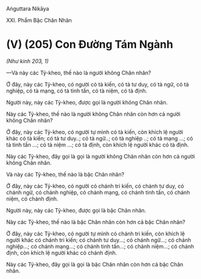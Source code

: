 Aṅguttara Nikāya

XXI. Phẩm Bậc Chân Nhân

# (V) (205) Con Ðường Tám Ngành

_(Như kinh 203, 1)_

—Và này các Tỷ-kheo, thế nào là người không Chân nhân?

Ở đây, này các Tỷ-kheo, có người có tà kiến, có tà tư duy, có tà ngữ, có tà nghiệp, có tà mạng, có tà tinh tấn, có tà niệm, có tà định.

Người này, này các Tỷ-kheo, được gọi là người không Chân nhân.

Này các Tỷ-kheo, thế nào là người không Chân nhân còn hơn cả người không Chân nhân?

Ở đây, này các Tỷ-kheo, có người tự mình có tà kiến, còn khích lệ người khác có tà kiến; có tà tư duy..; có tà ngữ..; có tà nghiệp ..; có tà mạng ...; có tà tinh tấn ...; có tà niệm ...; có tà định, còn khích lệ người khác có tà định.

Này các Tỷ-kheo, đây gọi là gọi là người không Chân nhân còn hơn cả người không Chân nhân.

Và này các Tỷ-kheo, thế nào là bậc Chân nhân?

Ở đây, này các Tỷ-kheo, có người có chánh tri kiến, có chánh tư duy, có chánh ngữ, có chánh nghiệp, có chánh mạng, có chánh tinh tấn, có chánh niệm, có chánh định.

Người này, này các Tỷ-kheo, được gọi là bậc Chân nhân.

Này các Tỷ-kheo, thế nào là bậc Chân nhân còn hơn cả bậc Chân nhân?

Ở đây, này các Tỷ-kheo, có người tự mình có chánh tri kiến, còn khích lệ người khác có chánh tri kiến; có chánh tư duy...; có chánh ngữ...; có chánh nghiệp...; có chánh mạng...; có chánh tinh tấn...; có chánh niệm...; có chánh định, còn khích lệ người khác có chánh định.

Này các Tỷ-kheo, đây gọi là gọi là bậc Chân nhân còn hơn cả bậc Chân nhân.

